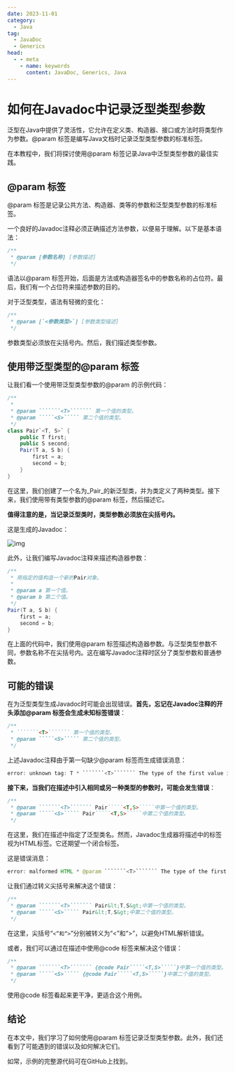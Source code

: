 ```yaml
---
date: 2023-11-01
category:
  - Java
tag:
  - JavaDoc
  - Generics
head:
  - - meta
    - name: keywords
      content: JavaDoc, Generics, Java
---
```

# 如何在Javadoc中记录泛型类型参数

泛型在Java中提供了灵活性，它允许在定义类、构造器、接口或方法时将类型作为参数。@param 标签是编写Java文档时记录泛型类型参数的标准标签。

在本教程中，我们将探讨使用@param 标签记录Java中泛型类型参数的最佳实践。

## @param 标签

@param 标签是记录公共方法、构造器、类等的参数和泛型类型参数的标准标签。

一个良好的Javadoc注释必须正确描述方法参数，以便易于理解。以下是基本语法：

```java
/**
 * @param [参数名称] [参数描述]
 */
```

语法以@param 标签开始，后面是方法或构造器签名中的参数名称的占位符。最后，我们有一个占位符来描述参数的目的。

对于泛型类型，语法有轻微的变化：

```java
/**
 * @param [`<参数类型>`] [参数类型描述]
 */
```

参数类型必须放在尖括号内。然后，我们描述类型参数。

## 使用带泛型类型的@param 标签

让我们看一个使用带泛型类型参数的@param 的示例代码：

```java
/**
 *
 * @param ```````<T>``````` 第一个值的类型。
 * @param `````<S>````` 第二个值的类型。
 */
class Pair`<T, S>` {
    public T first;
    public S second;
    Pair(T a, S b) {
        first = a;
        second = b;
    }
}
```

在这里，我们创建了一个名为_Pair_的新泛型类，并为类定义了两种类型。接下来，我们使用带有类型参数的@param 标签，然后描述它。

**值得注意的是，当记录泛型类时，类型参数必须放在尖括号内。**

这是生成的Javadoc：

![img](https://www.baeldung.com/wp-content/uploads/2023/11/javadoc_comment_for_generic_type_parameter.png)

此外，让我们编写Javadoc注释来描述构造器参数：

```java
/**
 * 用指定的值构造一个新的Pair对象。
 *
 * @param a 第一个值。
 * @param b 第二个值。
 */
Pair(T a, S b) {
    first = a;
    second = b;
}
```

在上面的代码中，我们使用@param 标签描述构造器参数。与泛型类型参数不同，参数名称不在尖括号内。这在编写Javadoc注释时区分了类型参数和普通参数。

## 可能的错误

在为泛型类型生成Javadoc时可能会出现错误。**首先，忘记在Javadoc注释的开头添加@param 标签会生成未知标签错误**：

```java
/**
 * ```````<T>``````` 第一个值的类型。
 * @param `````<S>````` 第二个值的类型。
 */
```

上述Javadoc注释由于第一句缺少@param 标签而生成错误消息：

```java
error: unknown tag: T * ```````<T>``````` The type of the first value in the pair
```

**接下来，当我们在描述中引入相同或另一种类型的参数时，可能会发生错误**：

```java
/**
 * @param ```````<T>``````` Pair`````<T,S>`````中第一个值的类型。
 * @param `````<S>````` Pair`````<T,S>`````中第二个值的类型。
 */
```

在这里，我们在描述中指定了泛型类名。然而，Javadoc生成器将描述中的标签视为HTML标签。它还期望一个闭合标签。

这是错误消息：

```java
error: malformed HTML * @param ```````<T>``````` The type of the first value in the Pair`````<T,S>`````
```

让我们通过转义尖括号来解决这个错误：

```java
/**
 * @param ```````<T>``````` Pair&lt;T,S&gt;中第一个值的类型。
 * @param `````<S>````` Pair&lt;T,S&gt;中第二个值的类型。
 */
```

在这里，尖括号“`<”和“>`”分别被转义为“&lt;”和“&gt;”，以避免HTML解析错误。

或者，我们可以通过在描述中使用@code 标签来解决这个错误：

```java
/**
 * @param ```````<T>``````` {@code Pair`````<T,S>`````}中第一个值的类型。
 * @param `````<S>````` {@code Pair`````<T,S>`````}中第二个值的类型。
 */
```

使用@code 标签看起来更干净，更适合这个用例。

## 结论

在本文中，我们学习了如何使用@param 标签记录泛型类型参数。此外，我们还看到了可能遇到的错误以及如何解决它们。

如常，示例的完整源代码可在GitHub上找到。